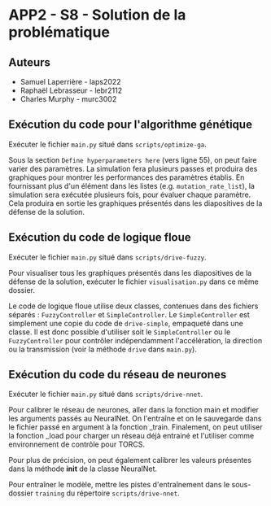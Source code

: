 # APP2 - S8 - Solution de la problématique
## Auteurs
* Samuel Laperrière - laps2022
* Raphaël Lebrasseur - lebr2112
* Charles Murphy - murc3002

## Exécution du code pour l'algorithme génétique
Exécuter le fichier `main.py` situé dans `scripts/optimize-ga`.

Sous la section `Define hyperparameters here` (vers ligne 55), on peut faire varier des paramètres. La simulation fera plusieurs passes et produira des graphiques pour montrer les performances des paramètres établis. En fournissant plus d'un élément dans les listes (e.g. `mutation_rate_list`), la simulation sera exécutée plusieurs fois, pour évaluer chaque paramètre. Cela produira en sortie les graphiques présentés dans les diapositives de la défense de la solution.

## Exécution du code de logique floue
Exécuter le fichier `main.py` situé dans `scripts/drive-fuzzy`.

Pour visualiser tous les graphiques présentés dans les diapositives de la défense de la solution, exécuter le fichier `visualisation.py` dans ce même dossier.

Le code de logique floue utilise deux classes, contenues dans des fichiers séparés : `FuzzyController` et `SimpleController`. Le `SimpleController` est simplement une copie du code de `drive-simple`, empaqueté dans une classe. Il est donc possible d'utiliser soit le `SimpleController` ou le `FuzzyController` pour contrôler indépendamment l'accélération, la direction ou la transmission (voir la méthode `drive` dans `main.py`).

## Exécution du code du réseau de neurones
Exécuter le fichier `main.py` situé dans `scripts/drive-nnet`.

Pour calibrer le réseau de neurones, aller dans la fonction main et modifier les arguments passés au NeuralNet.
On l'entraîne et on le sauvegarde dans le fichier passé en argument à la fonction _train.
Finalement, on peut utiliser la fonction _load pour charger un réseau déjà entrainé et l'utiliser comme environnement de contrôle pour TORCS.

Pour plus de précision, on peut également calibrer les valeurs présentes dans la méthode __init__ de la classe NeuralNet.

Pour entraîner le modèle, mettre les pistes d'entraînement dans le sous-dossier `training` du répertoire `scripts/drive-nnet`.
